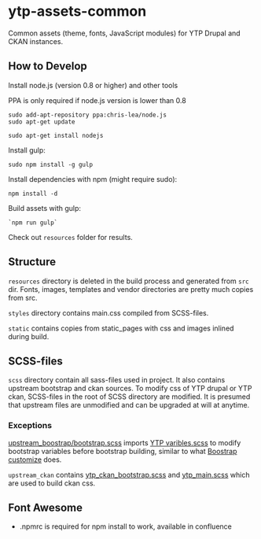 # ytp-assets-common

Common assets (theme, fonts, JavaScript modules) for YTP Drupal and CKAN instances.

## How to Develop

Install node.js (version 0.8 or higher) and other tools

PPA is only required if node.js version is lower than 0.8

	sudo add-apt-repository ppa:chris-lea/node.js
	sudo apt-get update

	sudo apt-get install nodejs

Install gulp:

	sudo npm install -g gulp

Install dependencies with npm (might require sudo):

	npm install -d

Build assets with gulp:

	`npm run gulp`

Check out `resources` folder for results.


## Structure

`resources` directory is deleted in the build process and generated from `src` dir. Fonts, images, templates and vendor directories are pretty much copies from src.

`styles` directory contains main.css compiled from SCSS-files. 

`static` contains copies from static_pages with css and images inlined during build.

## SCSS-files

`scss` directory contain all sass-files used in project. It also contains upstream bootstrap and ckan sources. To modify css of YTP drupal or YTP ckan, SCSS-files in the root of SCSS directory are modified. It is presumed that upstream files are unmodified and can be upgraded at will at anytime.

### Exceptions

[upstream_boostrap/bootstrap.scss](src/scss/upstream_bootstrap/bootstrap.scss) imports [YTP varibles.scss](src/scss/variables.scss) to modify bootstrap variables before bootstrap building, similar to what [Boostrap customize](http://getbootstrap.com/customize/) does.

`upstream_ckan` contains [ytp_ckan_bootstrap.scss](src/scss/upstream_ckan/ytp_ckan_bootstrap.scss) and [ytp_main.scss](src/scss/upstream_ckan/ytp_main.scss) which are used to build ckan css.


## Font Awesome

* .npmrc is required for npm install to work, available in confluence 
